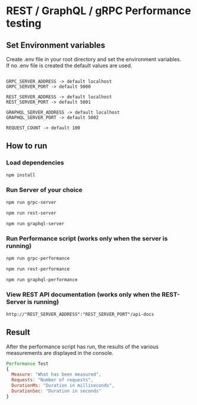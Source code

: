 # REST / GraphQL / gRPC Performance testing

## Set Environment variables

Create .env file in your root directory and set the environment variables.  
If no .env file is created the default values are used.

```

GRPC_SERVER_ADDRESS -> default localhost
GRPC_SERVER_PORT -> default 5000

REST_SERVER_ADDRESS -> default localhost
REST_SERVER_PORT -> default 5001

GRAPHQL_SERVER_ADDRESS -> default localhost
GRAPHQL_SERVER_PORT -> default 5002

REQUEST_COUNT -> default 100

```

## How to run

### Load dependencies

```bash
npm install
```

### Run Server of your choice

```bash
npm run grpc-server

npm run rest-server

npm run graphql-server
```

### Run Performance script (works only when the server is running)

```bash
npm run grpc-performance

npm run rest-performance

npm run graphql-performance
```

### View REST API documentation (works only when the REST-Server is running)

```
http://"REST_SERVER_ADDRESS":"REST_SERVER_PORT"/api-docs
```

## Result

After the performance script has run, the results of the various measurements are displayed in the console.

```js
Performance Test
{
  Measure: "What has been measured",
  Requests: "Number of requests",
  DurationMs: "Duration in milliseconds",
  DurationSec: "Duration in seconds"
}
```
